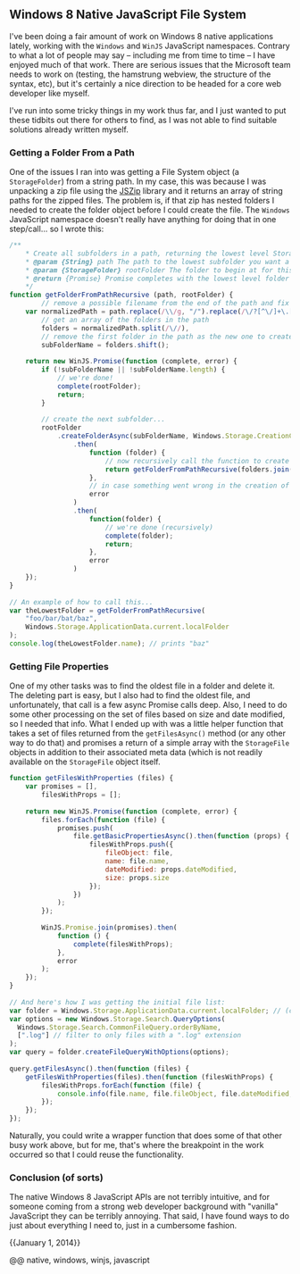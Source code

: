 ## Windows 8 Native JavaScript File System

I've been doing a fair amount of work on Windows 8 native applications lately, working with the `Windows` and `WinJS` JavaScript namespaces. Contrary to what a lot of people may say – including me from time to time – I have enjoyed much of that work. There are serious issues that the Microsoft team needs to work on (testing, the hamstrung webview, the structure of the syntax, etc), but it's certainly a nice direction to be headed for a core web developer like myself.

I've run into some tricky things in my work thus far, and I just wanted to put these tidbits out there for others to find, as I was not able to find suitable solutions already written myself.

### Getting a Folder From a Path

One of the issues I ran into was getting a File System object (a `StorageFolder`) from a string path. In my case, this was because I was unpacking a zip file using the [JSZip](http://stuk.github.io/jszip/) library and it returns an array of string paths for the zipped files. The problem is, if that zip has nested folders I needed to create the folder object before I could create the file. The `Windows` JavaScript namespace doesn't really have anything for doing that in one step/call... so I wrote this:

```js
/**
    * Create all subfolders in a path, returning the lowest level StorageFolder.
    * @param {String} path The path to the lowest subfolder you want a reference to (file names at the end will be removed)
    * @param {StorageFolder} rootFolder The folder to begin at for this iteration (this is a recursive function)
    * @return {Promise} Promise completes with the lowest level folder in the given path, creating subfolders along the way
    */
function getFolderFromPathRecursive (path, rootFolder) {
        // remove a possible filename from the end of the path and fix slashes
    var normalizedPath = path.replace(/\\/g, "/").replace(/\/?[^\/]+\.[^\.\/]+$/, ""),
        // get an array of the folders in the path
        folders = normalizedPath.split(/\//),
        // remove the first folder in the path as the new one to create
        subFolderName = folders.shift();
 
    return new WinJS.Promise(function (complete, error) {
        if (!subFolderName || !subFolderName.length) {
            // we're done!
            complete(rootFolder);
            return;
        }
 
        // create the next subfolder...
        rootFolder
            .createFolderAsync(subFolderName, Windows.Storage.CreationCollisionOption.openIfExists)
                .then(
                    function (folder) {
                        // now recursively call the function to create any subfolders
                        return getFolderFromPathRecursive(folders.join("/"), folder);
                    },
                    // in case something went wrong in the creation of the folder
                    error
                )
                .then(
                    function(folder) {
                        // we're done (recursively)
                        complete(folder);
                        return;
                    },
                    error
                )
    });
}
 
// An example of how to call this...
var theLowestFolder = getFolderFromPathRecursive(
    "foo/bar/bat/baz",
    Windows.Storage.ApplicationData.current.localFolder
);
console.log(theLowestFolder.name); // prints "baz"
```

### Getting File Properties

One of my other tasks was to find the oldest file in a folder and delete it. The deleting part is easy, but I also had to find the oldest file, and unfortunately, that call is a few async Promise calls deep. Also, I need to do some other processing on the set of files based on size and date modified, so I needed that info. What I ended up with was a little helper function that takes a set of files returned from the `getFilesAsync()` method (or any other way to do that) and promises a return of a simple array with the `StorageFile` objects in addition to their associated meta data (which is not readily available on the `StorageFile` object itself.

```js
function getFilesWithProperties (files) {
    var promises = [],
        filesWithProps = [];
 
    return new WinJS.Promise(function (complete, error) {
        files.forEach(function (file) {
            promises.push(
                file.getBasicPropertiesAsync().then(function (props) {
                    filesWithProps.push({
                        fileObject: file,
                        name: file.name,
                        dateModified: props.dateModified,
                        size: props.size
                    });
                })
            );
        });
 
        WinJS.Promise.join(promises).then(
            function () {
                complete(filesWithProps);
            },
            error
        );
    });
}
 
// And here's how I was getting the initial file list:
var folder = Windows.Storage.ApplicationData.current.localFolder; // (could be any StorageFolder)
var options = new Windows.Storage.Search.QueryOptions(
  Windows.Storage.Search.CommonFileQuery.orderByName,
  [".log"] // filter to only files with a ".log" extension
);
var query = folder.createFileQueryWithOptions(options);
 
query.getFilesAsync().then(function (files) {
    getFilesWithProperties(files).then(function (filesWithProps) {
        filesWithProps.forEach(function (file) {
            console.info(file.name, file.fileObject, file.dateModified, file.size);
        });
    });
});
```

Naturally, you could write a wrapper function that does some of that other busy work above, but for me, that's where the breakpoint in the work occurred so that I could reuse the functionality.

### Conclusion (of sorts)

The native Windows 8 JavaScript APIs are not terribly intuitive, and for someone coming from a strong web developer background with "vanilla" JavaScript they can be terribly annoying. That said, I have found ways to do just about everything I need to, just in a cumbersome fashion.

{{January 1, 2014}}

@@ native, windows, winjs, javascript

